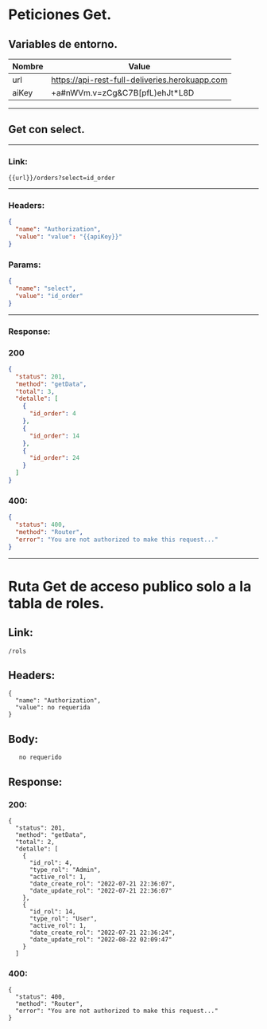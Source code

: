 # Peticiones Get.
## Variables de entorno.

| Nombre               | Value                                                   |
|----------------------|---------------------------------------------------------|
|  url                 |  https://api-rest-full-deliveries.herokuapp.com         |
|  aiKey               |  +a#nWVm.v=zCg&C7B[pfL)ehJt*L8D                         |

---

## Get con select.
---
### Link:
```link
{{url}}/orders?select=id_order
```
---
### Headers:
```json
{
  "name": "Authorization",
  "value": "value": "{{apiKey}}"
}
```
### Params:
```json
{
  "name": "select",
  "value": "id_order"
}
```
---
### Response:

### 200
```json
{
  "status": 201,
  "method": "getData",
  "total": 3,
  "detalle": [
    {
      "id_order": 4
    },
    {
      "id_order": 14
    },
    {
      "id_order": 24
    }
  ]
}
```
### 400:
```json
{
  "status": 400,
  "method": "Router",
  "error": "You are not authorized to make this request..."
}
```
---
# Ruta Get de acceso publico solo a la tabla de roles.
## Link:
```
/rols
```
## Headers:
```
{
  "name": "Authorization",
  "value": no requerida
}
```
## Body:
```
   no requerido
```
## Response:
### 200:
```
{
  "status": 201,
  "method": "getData",
  "total": 2,
  "detalle": [
    {
      "id_rol": 4,
      "type_rol": "Admin",
      "active_rol": 1,
      "date_create_rol": "2022-07-21 22:36:07",
      "date_update_rol": "2022-07-21 22:36:07"
    },
    {
      "id_rol": 14,
      "type_rol": "User",
      "active_rol": 1,
      "date_create_rol": "2022-07-21 22:36:24",
      "date_update_rol": "2022-08-22 02:09:47"
    }
  ]
```
### 400:
```
{
  "status": 400,
  "method": "Router",
  "error": "You are not authorized to make this request..."
}
```
